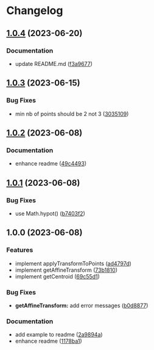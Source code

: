 # Changelog

## [1.0.4](https://github.com/mljs/affine-transform/compare/v1.0.3...v1.0.4) (2023-06-20)


### Documentation

* update README.md ([f3a9677](https://github.com/mljs/affine-transform/commit/f3a96775ad4e8483f8186c7425877ddcca3c2a5b))

## [1.0.3](https://github.com/mljs/affine-transform/compare/v1.0.2...v1.0.3) (2023-06-15)


### Bug Fixes

* min nb of points should be 2 not 3 ([3035109](https://github.com/mljs/affine-transform/commit/303510945ebb4fc2f2322d25005b37e876705be9))

## [1.0.2](https://github.com/mljs/affine-transform/compare/v1.0.1...v1.0.2) (2023-06-08)


### Documentation

* enhance readme ([49c4493](https://github.com/mljs/affine-transform/commit/49c44937a95406175769afa2c9ff959ba2d3f707))

## [1.0.1](https://github.com/mljs/affine-transform/compare/v1.0.0...v1.0.1) (2023-06-08)


### Bug Fixes

* use Math.hypot() ([b7403f2](https://github.com/mljs/affine-transform/commit/b7403f22736e50b77ecf62eb94699973847df634))

## 1.0.0 (2023-06-08)


### Features

* implement applyTransformToPoints ([ad4797d](https://github.com/mljs/affine-transform/commit/ad4797df66daaf641c1c734ae0306c2e51f6675d))
* implement getAffineTransform ([73b1810](https://github.com/mljs/affine-transform/commit/73b18109e7168fd13fe08447a8bd1209738ef6fc))
* implement getCentroid ([69c55d1](https://github.com/mljs/affine-transform/commit/69c55d1d665d72a6db849610c858e17720baa0bf))


### Bug Fixes

* **getAffineTransform:** add error messages ([b0d8877](https://github.com/mljs/affine-transform/commit/b0d887717a3f9f850f2da4e99377b05a4e74f747))


### Documentation

* add example to readme ([2a9894a](https://github.com/mljs/affine-transform/commit/2a9894a9a71d7f42d6152534fdfd532d4212244a))
* enhance readme ([1178ba1](https://github.com/mljs/affine-transform/commit/1178ba1642fe58b3595d2b84d20d71712d13c62d))
